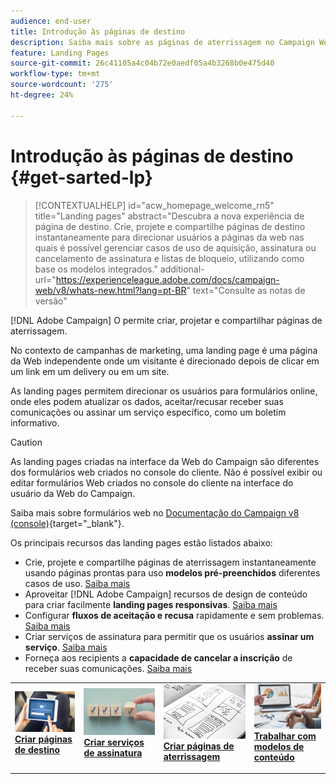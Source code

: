 ```yaml
---
audience: end-user
title: Introdução às páginas de destino
description: Saiba mais sobre as páginas de aterrissagem no Campaign Web
feature: Landing Pages
source-git-commit: 26c41105a4c04b72e0aedf05a4b3268b0e475d40
workflow-type: tm+mt
source-wordcount: '275'
ht-degree: 24%

---
```


# Introdução às páginas de destino {#get-sarted-lp}

>[!CONTEXTUALHELP]
>id="acw_homepage_welcome_rn5"
>title="Landing pages"
>abstract="Descubra a nova experiência de página de destino. Crie, projete e compartilhe páginas de destino instantaneamente para direcionar usuários a páginas da web nas quais é possível gerenciar casos de uso de aquisição, assinatura ou cancelamento de assinatura e listas de bloqueio, utilizando como base os modelos integrados."
>additional-url="https://experienceleague.adobe.com/docs/campaign-web/v8/whats-new.html?lang=pt-BR" text="Consulte as notas de versão"

[!DNL Adobe Campaign] O permite criar, projetar e compartilhar páginas de aterrissagem.

No contexto de campanhas de marketing, uma landing page é uma página da Web independente onde um visitante é direcionado depois de clicar em um link em um delivery ou em um site.

As landing pages permitem direcionar os usuários para formulários online, onde eles podem atualizar os dados, aceitar/recusar receber suas comunicações ou assinar um serviço específico, como um boletim informativo.

>[!CAUTION]
>
>As landing pages criadas na interface da Web do Campaign são diferentes dos formulários web criados no console do cliente. Não é possível exibir ou editar formulários Web criados no console do cliente na interface do usuário da Web do Campaign.
>
>Saiba mais sobre formulários web no [Documentação do Campaign v8 (console)](https://experienceleague.adobe.com/docs/campaign/campaign-v8/content/webapps.html){target="_blank"}.

Os principais recursos das landing pages estão listados abaixo:

* Crie, projete e compartilhe páginas de aterrissagem instantaneamente usando páginas prontas para uso **modelos pré-preenchidos** diferentes casos de uso. [Saiba mais](create-lp.md)
* Aproveitar [!DNL Adobe Campaign] recursos de design de conteúdo para criar facilmente **landing pages responsivas**. [Saiba mais](lp-content.md)
* Configurar **fluxos de aceitação e recusa** rapidamente e sem problemas. [Saiba mais](lp-use-cases.md)
* Criar serviços de assinatura para permitir que os usuários **assinar um serviço**. [Saiba mais](lp-use-cases.md#lp-subscription)
* Forneça aos recipients a **capacidade de cancelar a inscrição** de receber suas comunicações. [Saiba mais](lp-use-cases.md#lp-unsubscription)
  <!--Send a **confirmation email** upon opt-in or opt-out.-->

<table style="table-layout:fixed"><tr style="border: 0;">
<td>
<a href="create-lp.md">
<img alt="Lead" src="../assets/do-not-localize/lp-subscription.jpeg">
</a>
<div><a href="create-lp.md"><strong>Criar páginas de destino</strong>
</div>
<p>
</td>
<td>
<a href="../audience/manage-services.md">
<img alt="Pouco frequente" src="../assets/do-not-localize/lp-list.jpg">
</a>
<div>
<a href="../audience/manage-services.md"><strong>Criar serviços de assinatura</strong></a>
</div>
<p></td>
<td>
<a href="lp-content.md">
<img alt="Validação" src="../assets/do-not-localize/lp-design.jpg">
</a>
<div>
<a href="lp-content.md"><strong>Criar páginas de aterrissagem</strong></a>
</div>
<p>
</td>
<td>
<a href="lp-templates.md">
<img alt="Validação" src="../assets/do-not-localize/lp-reporting.jpg">
</a>
<div>
<a href="lp-templates.md"><strong>Trabalhar com modelos de conteúdo</strong></a>
</div>
<p>
</td>
</tr></table>
